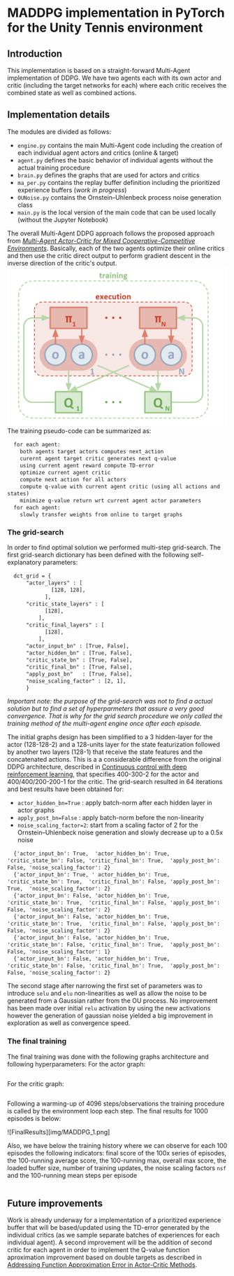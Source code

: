 #  MADDPG implementation in PyTorch for the Unity Tennis environment

## Introduction

This implementation is based on a straight-forward Multi-Agent implementation of DDPG. We have two agents each with its own actor and critic (including the target networks for each) where each critic receives the combined state as well as combined actions.

## Implementation details

The modules are divided as follows:
 - `engine.py` contains the main Multi-Agent code including the creation of each individual agent actors and critics (online & target)
 - `agent.py` defines the basic behavior of individual agents without the actual training procedure
 - `brain.py` defines the graphs that are used for actors and critics
 - `ma_per.py` contains the replay buffer definition including the prioritized experience buffers (_work in progress_)
 - `OUNoise.py` contains the Ornstein–Uhlenbeck process noise generation class
 - `main.py` is the local version of the main code that can be used locally (without the Jupyter Notebook)
 
The overall Multi-Agent DDPG approach follows the proposed approach from _[Multi-Agent Actor-Critic for Mixed Cooperative-Competitive Environments](https://arxiv.org/abs/1706.02275)_. Basically, each of the two agents optimize their online critics and then use the critic direct output to perform gradient descent in the inverse direction of the critic's output.
![MADDPG](img/maddpg.png)
The training pseudo-code can be summarized as:
```
  for each agent:
    both agents target actors computes next_action
    curernt agent target critic generates next q-value
    using current agent reward compute TD-error
    optimize current agent critic
    compute next action for all actors 
    compute q-value with current agent critic (using all actions and states)
    minimize q-value return wrt current agent actor parameters
  for each agent:
    slowly transfer weights from online to target graphs
```
### The grid-search

In order to find optimal solution we performed multi-step grid-search. The first grid-search dictionary has been defined with the following self-explanatory parameters:

```
  dct_grid = {
      "actor_layers" : [ 
              [128, 128],
            ],
      "critic_state_layers" : [
            [128],
          ],
      "critic_final_layers" : [
            [128],
          ],
      "actor_input_bn" : [True, False],
      "actor_hidden_bn" : [True, False],
      "critic_state_bn" : [True, False],
      "critic_final_bn" : [True, False],
      "apply_post_bn"   : [True, False],
      "noise_scaling_factor" : [2, 1],
      }
```

_*Important note: the purpose of the grid-search was not to find a actual solution but to find a set of hyperparmeters that assure a very good convergence. That is why for the grid search procedure we only called the training method of the multi-agent engine once after each episode.*_

The initial graphs design has been simplified to a 3 hidden-layer for the actor (128-128-2) and a 128-units layer for the state featurization followed by another two layers (128-1) that receive the state features and the concatenated actions. This is a a considerable difference from the original DDPG architecture, described in [Continuous control with deep reinforcement learning](https://arxiv.org/abs/1509.02971), that specifies 400-300-2 for the actor and 400/400/200-200-1 for the critic.
The grid-search resulted in 64 iterations and best results have been obtained for:
 - `actor_hidden_bn=True`  : apply batch-norm after each hidden layer in actor graphs
 - `apply_post_bn=False`   : apply batch-norm before the non-linearity
 - `noise_scaling_factor=2`: start from a scaling factor of 2 for the Ornstein–Uhlenbeck noise generation and slowly decrease up to a 0.5x noise

```
  {'actor_input_bn': True,  'actor_hidden_bn': True, 'critic_state_bn': False, 'critic_final_bn': True,  'apply_post_bn': False, 'noise_scaling_factor': 2}
  {'actor_input_bn': True, ' actor_hidden_bn': True, 'critic_state_bn': True,  'critic_final_bn': False, 'apply_post_bn': True,  'noise_scaling_factor': 2}
  {'actor_input_bn': False, 'actor_hidden_bn': True, 'critic_state_bn': True,  'critic_final_bn': False, 'apply_post_bn': False, 'noise_scaling_factor': 2}
  {'actor_input_bn': False, 'actor_hidden_bn': True, 'critic_state_bn': True,  'critic_final_bn': False, 'apply_post_bn': False, 'noise_scaling_factor': 2}
  {'actor_input_bn': False, 'actor_hidden_bn': True, 'critic_state_bn': False, 'critic_final_bn': True,  'apply_post_bn': False, 'noise_scaling_factor': 1}
  {'actor_input_bn': False, 'actor_hidden_bn': True, 'critic_state_bn': False, 'critic_final_bn': True,  'apply_post_bn': False, 'noise_scaling_factor': 2} 
```

The second stage after narrowing the first set of parameters was to introduce `selu` and `elu` non-linearities as well as allow the noise to be generated from a Gaussian rather from the OU process. 
No improvement has been made over initial `relu` activation by using the new activations however the generation of gaussian noise yielded a big improvement in exploration as well as convergence speed.

### The final training

The final training was done with the following graphs architecture and following hyperparameters: 
For the actor graph:
```
```
For the critic graph:
```
```
Following a warming-up of 4096 steps/observations the training procedure is called by the environment loop each step.
The final results for 1000 episodes is below:

![FinalResults][img/MADDPG_1.png]

Also, we have below the training history where we can observe for each 100 episodes the following indicators: final score of the 100x series of episodes, the 100-running average score, the 100-running max, overall max score, the loaded buffer size, number of training updates, the noise scaling factors `nsf` and the 100-running mean steps per episode
```
```

## Future improvements

Work is already underway for a implementation of a prioritized experience buffer that will be based/updated using the TD-error generated by the individual critics (as we sample separate batches of experiences for each individual agent).
A second improvement will be the addition of second critic for each agent in order to implement the Q-value function aproximation improvement based on double targets as described in [Addressing Function Approximation Error in Actor-Critic Methods](https://arxiv.org/abs/1802.09477).